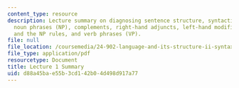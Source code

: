 ```yaml
---
content_type: resource
description: Lecture summary on diagnosing sentence structure, syntactic structure,
  noun phrases (NP), complements, right-hand adjuncts, left-hand modifiers of N, semantics
  and the NP rules, and verb phrases (VP).
file: null
file_location: /coursemedia/24-902-language-and-its-structure-ii-syntax-fall-2003/d88a45bae55b3cd142b04d498d917a77_ln1.pdf
file_type: application/pdf
resourcetype: Document
title: Lecture 1 Summary
uid: d88a45ba-e55b-3cd1-42b0-4d498d917a77
---
```

